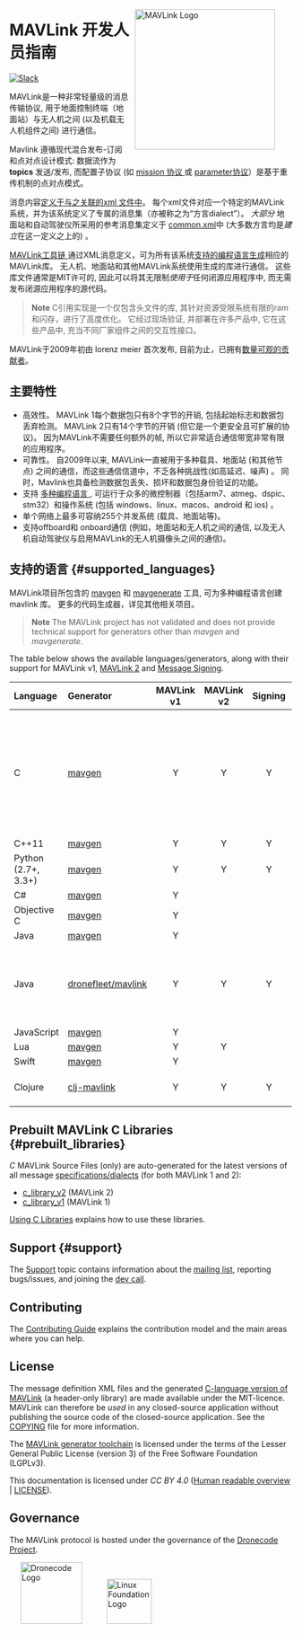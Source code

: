 <span style="float:right; padding:10px; margin-right:20px;"><a href="https://github.com/mavlink/mavlink"><img src="../assets/site/logo_mavlink_small.png" title="MAVLink Logo" width="250px" /></a></span>

# MAVLink 开发人员指南

[![Slack](https://px4-slack.herokuapp.com/badge.svg)](http://slack.px4.io)

MAVLink是一种非常轻量级的消息传输协议, 用于地面控制终端（地面站）与无人机之间 (以及机载无人机组件之间) 进行通信。

Mavlink 遵循现代混合发布-订阅和点对点设计模式: 数据流作为 **topics** 发送/发布, 而配置子协议 (如 [mission 协议 ](services/mission.md)或 [parameter协议](services/parameter.md)）是基于重传机制的点对点模式。

消息内容[定义于与之关联的xml 文件中](messages/README.md)。 每个xml文件对应一个特定的MAVLink系统，并为该系统定义了专属的消息集（亦被称之为“方言dialect”）。 *大部分* 地面站和自动驾驶仪所采用的参考消息集定义于 [common.xml](messages/common.md)中 (大多数方言均是*建立*在这一定义之上的) 。

[MAVLink工具链 ](https://github.com/mavlink/mavlink/) 通过XML消息定义，可为所有该系统[支持的编程语言](#supported_languages)[生成](getting_started/generate_libraries.md)相应的MAVLink库。 无人机、地面站和其他MAVLink系统使用生成的库进行通信。 这些库文件通常是MIT许可的, 因此可以将其无限制*使用于*任何闭源应用程序中, 而无需发布闭源应用程序的源代码。

> **Note** C引用实现是一个仅包含头文件的库, 其针对资源受限系统有限的ram 和闪存，进行了高度优化。 它经过现场验证, 并部署在许多产品中, 它在这些产品中, 充当不同厂家组件之间的交互性接口。

MAVLink于2009年初由 lorenz meier 首次发布, 目前为止，已拥有[数量可观的贡献者](https://github.com/mavlink/mavlink/graphs/contributors)。

## 主要特性

* 高效性。 MAVLink 1每个数据包只有8个字节的开销, 包括起始标志和数据包丢弃检测。 MAVLink 2只有14个字节的开销 (但它是一个更安全且可扩展的协议)。 因为MAVLink不需要任何额外的帧, 所以它非常适合通信带宽非常有限的应用程序。
* 可靠性。 自2009年以来, MAVLink一直被用于多种载具、地面站 (和其他节点) 之间的通信，而这些通信信道中，不乏各种挑战性(如高延迟、噪声) 。 同时，Mavlink也具备检测数据包丢失、损坏和数据包身份验证的功能。
* 支持 [多种编程语言 ](#supported_languages), 可运行于众多的微控制器（包括arm7、atmeg、dspic、stm32）和操作系统 (包括 windows、linux、macos、android 和 ios) 。
* 单个网络上最多可容纳255个并发系统 (载具、地面站等)。
* 支持offboard和 onboard通信 (例如，地面站和无人机之间的通信, 以及无人机自动驾驶仪与启用MAVLink的无人机摄像头之间的通信)。

## 支持的语言 {#supported_languages}

MAVLink项目所包含的 [mavgen](getting_started/generate_libraries.md#mavgen) 和 [mavgenerate](getting_started/generate_libraries.md#mavgenerate) 工具, 可为多种编程语言创建 mavlink 库。 更多的代码生成器，详见其他相关项目。

> **Note** The MAVLink project has not validated and does not provide technical support for generators other than *mavgen* and *mavgenerate*.

The table below shows the available languages/generators, along with their support for MAVLink v1, [MAVLink 2](guide/mavlink_2.md) and [Message Signing](guide/message_signing.md).

| Language            | Generator                                                   | MAVLink v1 | MAVLink v2 | Signing | Notes                                                                                                                                           |
|:------------------- |:----------------------------------------------------------- |:----------:|:----------:|:-------:|:----------------------------------------------------------------------------------------------------------------------------------------------- |
| C                   | [mavgen](getting_started/generate_libraries.md#mavgen)      |     Y      |     Y      |    Y    | This is the MAVLink project reference implementation. [Generated libraries](#prebuilt_libraries) are also published for both protocol versions. |
| C++11               | [mavgen](getting_started/generate_libraries.md#mavgen)      |     Y      |     Y      |    Y    |                                                                                                                                                 |
| Python (2.7+, 3.3+) | [mavgen](getting_started/generate_libraries.md#mavgen)      |     Y      |     Y      |    Y    |                                                                                                                                                 |
| C#                  | [mavgen](getting_started/generate_libraries.md#mavgen)      |     Y      |            |         |                                                                                                                                                 |
| Objective C         | [mavgen](getting_started/generate_libraries.md#mavgen)      |     Y      |            |         |                                                                                                                                                 |
| Java                | [mavgen](getting_started/generate_libraries.md#mavgen)      |     Y      |            |         |                                                                                                                                                 |
| Java                | [dronefleet/mavlink](https://github.com/dronefleet/mavlink) |     Y      |     Y      |    Y    | *Idiomatic* Java SDK/API for MAVLink. Provides a gradle plugin for the code generator.                                                          |
| JavaScript          | [mavgen](getting_started/generate_libraries.md#mavgen)      |     Y      |            |         |                                                                                                                                                 |
| Lua                 | [mavgen](getting_started/generate_libraries.md#mavgen)      |     Y      |     Y      |         |                                                                                                                                                 |
| Swift               | [mavgen](getting_started/generate_libraries.md#mavgen)      |     Y      |            |         |                                                                                                                                                 |
| Clojure             | [clj-mavlink](https://github.com/WickedShell/clj-mavlink)   |     Y      |     Y      |    Y    | Clojure MAVLink Bindings.                                                                                                                       |

## Prebuilt MAVLink C Libraries {#prebuilt_libraries}

*C* MAVLink Source Files (only) are auto-generated for the latest versions of all message [specifications/dialects](messages/README.md) (for both MAVLink 1 and 2):

* [c_library_v2](https://github.com/mavlink/c_library_v2) (MAVLink 2)
* [c_library_v1](https://github.com/mavlink/c_library_v1) (MAVLink 1)

[Using C Libraries](mavgen_c/README.md) explains how to use these libraries.

## Support {#support}

The [Support](about/support.md) topic contains information about the [mailing list](https://groups.google.com/forum/#!forum/mavlink), reporting bugs/issues, and joining the [dev call](about/support.md#dev_call).

## Contributing

The [Contributing Guide](contributing/contributing.md) explains the contribution model and the main areas where you can help.

## License

The message definition XML files and the generated [C-language version of MAVLink](#prebuilt_libraries) (a header-only library) are made available under the MIT-licence. MAVLink can therefore be *used* in any closed-source application without publishing the source code of the closed-source application. See the [COPYING](https://github.com/mavlink/mavlink/blob/master/COPYING) file for more information.

The [MAVLink generator toolchain](https://github.com/mavlink/mavlink/) is licensed under the terms of the Lesser General Public License (version 3) of the Free Software Foundation (LGPLv3).

This documentation is licensed under *CC BY 4.0* ([Human readable overview](https://creativecommons.org/licenses/by/4.0/) | [LICENSE](https://github.com/mavlink/mavlink-devguide/blob/master/LICENSE)).

## Governance

The MAVLink protocol is hosted under the governance of the [Dronecode Project](https://www.dronecode.org/).

<a href="https://www.dronecode.org/" style="padding:20px"><img src="../assets/site/logo_dronecode.png" alt="Dronecode Logo" width="110px"/></a>
<a href="https://www.linuxfoundation.org/projects" style="padding:20px;"><img src="../assets/site/logo_linux_foundation.png" alt="Linux Foundation Logo" width="80px" /></a>

<div style="padding:10px">&nbsp;</div>
